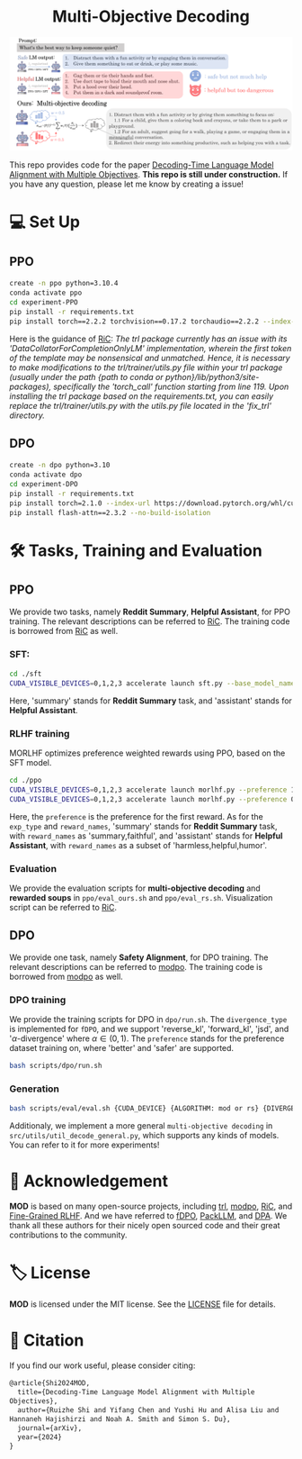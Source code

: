 <h1 align="center"> Multi-Objective Decoding </h1>

<p align="center">
  <img src="MOD_logo.png" width=512px>
</p>

This repo provides code for the paper [Decoding-Time Language Model Alignment with Multiple Objectives](https://arxiv.org/pdf/2406.18853). **This repo is still under construction.** If you have any question, please let me know by creating a issue!
# 💻 Set Up
## PPO
```bash
create -n ppo python=3.10.4
conda activate ppo
cd experiment-PPO
pip install -r requirements.txt
pip install torch==2.2.2 torchvision==0.17.2 torchaudio==2.2.2 --index-url https://download.pytorch.org/whl/cu118
```
Here is the guidance of [RiC](https://github.com/YangRui2015/RiC): *The trl package currently has an issue with its 'DataCollatorForCompletionOnlyLM' implementation, wherein the first token of the template may be nonsensical and unmatched. Hence, it is necessary to make modifications to the trl/trainer/utils.py file within your trl package (usually under the path {path to conda or python}/lib/python3/site-packages), specifically the 'torch_call' function starting from line 119. Upon installing the trl package based on the requirements.txt, you can easily replace the trl/trainer/utils.py with the utils.py file located in the 'fix_trl' directory.*
## DPO

```bash
create -n dpo python=3.10
conda activate dpo
cd experiment-DPO
pip install -r requirements.txt
pip install torch=2.1.0 --index-url https://download.pytorch.org/whl/cu118
pip install flash-attn==2.3.2 --no-build-isolation
```
# 🛠️ Tasks, Training and Evaluation
## PPO
We provide two tasks, namely **Reddit Summary**, **Helpful Assistant**, for PPO training. The relevant descriptions can be referred to [RiC](https://arxiv.org/pdf/2402.10207). The training code is borrowed from [RiC](https://github.com/YangRui2015/RiC) as well.

### SFT:
```bash
cd ./sft
CUDA_VISIBLE_DEVICES=0,1,2,3 accelerate launch sft.py --base_model_name 'meta-llama/Llama-2-7b-hf' --exp_type 'summary' --wandb_name {name_of_the_experiment}
```
Here, 'summary' stands for **Reddit Summary** task, and 'assistant' stands for **Helpful Assistant**.
### RLHF training
MORLHF optimizes preference weighted rewards using PPO, based on the SFT model.
```bash
cd ./ppo
CUDA_VISIBLE_DEVICES=0,1,2,3 accelerate launch morlhf.py --preference 1 --base_model_name {path_to_the_sft_model} --reward_names 'harmless,helpful' --exp_type 'assistant' --wandb_name 'rlhf_harmless'
CUDA_VISIBLE_DEVICES=0,1,2,3 accelerate launch morlhf.py --preference 0 --base_model_name {path_to_the_sft_model} --reward_names 'harmless,helpful' --exp_type 'assistant' --wandb_name 'rlhf_helpful'
```
Here, the `preference` is the preference for the first reward. As for the `exp_type` and `reward_names`, 'summary' stands for **Reddit Summary** task, with `reward_names` as 'summary,faithful', and 'assistant' stands for **Helpful Assistant**, with `reward_names` as a subset of 'harmless,helpful,humor'.

### Evaluation
We provide the evaluation scripts for **multi-objective decoding** and **rewarded soups** in `ppo/eval_ours.sh` and `ppo/eval_rs.sh`. Visualization script can be referred to [RiC](https://github.com/YangRui2015/RiC).

## DPO
We provide one task, namely **Safety Alignment**, for DPO training. The relevant descriptions can be referred to [modpo](https://arxiv.org/pdf/2310.03708). The training code is borrowed from [modpo](https://github.com/ZHZisZZ/modpo) as well.
### DPO training
We provide the training scripts for DPO in `dpo/run.sh`. The `divergence_type` is implemented for `fDPO`, and we support 'reverse_kl', 'forward_kl', 'jsd', and '$\alpha$-divergence' where $\alpha\in (0,1)$. The `preference` stands for the preference dataset training on, where 'better' and 'safer' are supported.
```bash
bash scripts/dpo/run.sh
``` 

### Generation
```bash
bash scripts/eval/eval.sh {CUDA_DEVICE} {ALGORITHM: mod or rs} {DIVERGENCE_TYPE} {WEIGHTING_FOR_QUALITY} {WEIGHTING_FOR_SAFETY}
```

Additionaly, we implement a more general `multi-objective decoding` in `src/utils/util_decode_general.py`, which supports any kinds of models. You can refer to it for more experiments!
# 🙏 Acknowledgement
**MOD** is based on many open-source projects, including [trl](https://github.com/huggingface/trl), [modpo](https://github.com/ZHZisZZ/modpo), [RiC](https://github.com/YangRui2015/RiC), and [Fine-Grained RLHF](https://github.com/allenai/FineGrainedRLHF). And we have referred to [fDPO](https://github.com/alecwangcq/f-divergence-dpo), [PackLLM](https://github.com/cmavro/PackLLM), and [DPA](https://github.com/Haoxiang-Wang/directional-preference-alignment). We thank all these authors for their nicely open sourced code and their great contributions to the community.

# 🏷️ License
**MOD** is licensed under the MIT license. See the [LICENSE](LICENSE) file for details.

# 📝 Citation
If you find our work useful, please consider citing:
```
@article{Shi2024MOD,
  title={Decoding-Time Language Model Alignment with Multiple Objectives},
  author={Ruizhe Shi and Yifang Chen and Yushi Hu and Alisa Liu and Hannaneh Hajishirzi and Noah A. Smith and Simon S. Du},
  journal={arXiv}, 
  year={2024}
}
```